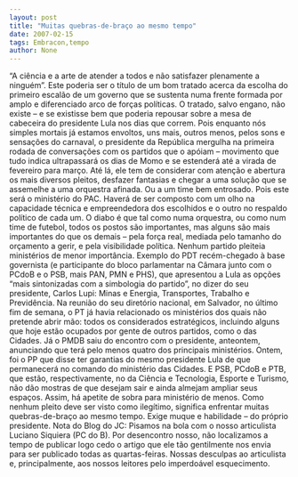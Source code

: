 ```yaml
---
layout: post
title: "Muitas quebras-de-braço ao mesmo tempo"
date: 2007-02-15
tags: Embracon,tempo
author: None
---
```

“A ciência e a arte de atender a todos e não satisfazer plenamente a ninguém”. 
Este poderia ser o título de um bom tratado acerca da escolha do primeiro escalão de um governo que se sustenta numa frente formada por amplo e diferenciado arco de forças políticas. 
O tratado, salvo engano, não existe – e se existisse bem que poderia repousar sobre a mesa de cabeceira do presidente Lula nos dias que correm.
Pois enquanto nós simples mortais já estamos envoltos, uns mais, outros menos, pelos sons e sensações do carnaval, o presidente da República mergulha na primeira rodada de conversações com os partidos que o apóiam – movimento que tudo indica ultrapassará os dias de Momo e se estenderá até a virada de fevereiro para março. 
Até lá, ele tem de considerar com atenção e abertura os mais diversos pleitos, desfazer fantasias e chegar a uma solução que se assemelhe a uma orquestra afinada. Ou a um time bem entrosado.
Pois este será o ministério do PAC. 
Haverá de ser composto com um olho na capacidade técnica e empreendedora dos escolhidos e o outro no respaldo político de cada um. 
O diabo é que tal como numa orquestra, ou como num time de futebol, todos os postos são importantes, mas alguns são mais importantes do que os demais – pela força real, mediada pelo tamanho do orçamento a gerir, e pela visibilidade política. 
Nenhum partido pleiteia ministérios de menor importância. 
Exemplo do PDT recém-chegado à base governista (e participante do bloco parlamentar na Câmara junto com o PCdoB e o PSB, mais PAN, PMN e PHS), que apresentou a Lula as opções “mais sintonizadas com a simbologia do partido”, no dizer do seu presidente, Carlos Lupi: Minas e Energia, Transportes, Trabalho e Previdência.
Na reunião do seu diretório nacional, em Salvador, no último fim de semana, o PT já havia relacionado os ministérios dos quais não pretende abrir mão: todos os considerados estratégicos, incluindo alguns que hoje estão ocupados por gente de outros partidos, como o das Cidades. 
Já o PMDB saiu do encontro com o presidente, anteontem, anunciando que terá pelo menos quatro dos principais ministérios. 
Ontem, foi o PP que disse ter garantias do mesmo presidente Lula de que permanecerá no comando do ministério das Cidades. 
E PSB, PCdoB e PTB, que estão, respectivamente, no da Ciência e Tecnologia, Esporte e Turismo, não dão mostras de que desejam sair e ainda almejam ampliar seus espaços.
Assim, há apetite de sobra para ministério de menos. 
Como nenhum pleito deve ser visto como ilegítimo, significa enfrentar muitas quebras-de-braço ao mesmo tempo. 
Exige muque e habilidade – do próprio presidente.
Nota do Blog do JC: Pisamos na bola com o nosso articulista Luciano Siquiera (PC do B). Por desencontro nosso, não localizamos a tempo de publicar logo cedo o artigo que ele tão gentilmente nos envia para ser publicado todas as quartas-feiras. Nossas desculpas ao articulista e, principalmente, aos nossos leitores pelo imperdoável esquecimento. 